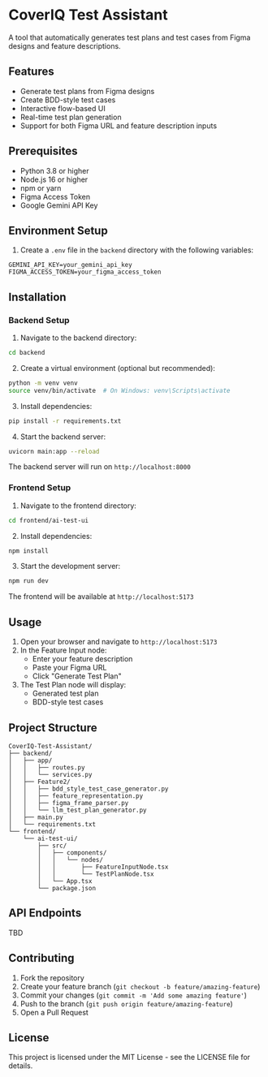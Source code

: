 # CoverIQ Test Assistant

A tool that automatically generates test plans and test cases from Figma designs and feature descriptions.

## Features

- Generate test plans from Figma designs
- Create BDD-style test cases
- Interactive flow-based UI
- Real-time test plan generation
- Support for both Figma URL and feature description inputs

## Prerequisites

- Python 3.8 or higher
- Node.js 16 or higher
- npm or yarn
- Figma Access Token
- Google Gemini API Key

## Environment Setup

1. Create a `.env` file in the `backend` directory with the following variables:
```env
GEMINI_API_KEY=your_gemini_api_key
FIGMA_ACCESS_TOKEN=your_figma_access_token
```

## Installation

### Backend Setup

1. Navigate to the backend directory:
```bash
cd backend
```

2. Create a virtual environment (optional but recommended):
```bash
python -m venv venv
source venv/bin/activate  # On Windows: venv\Scripts\activate
```

3. Install dependencies:
```bash
pip install -r requirements.txt
```

4. Start the backend server:
```bash
uvicorn main:app --reload
```

The backend server will run on `http://localhost:8000`

### Frontend Setup

1. Navigate to the frontend directory:
```bash
cd frontend/ai-test-ui
```

2. Install dependencies:
```bash
npm install
```

3. Start the development server:
```bash
npm run dev
```

The frontend will be available at `http://localhost:5173`

## Usage

1. Open your browser and navigate to `http://localhost:5173`
2. In the Feature Input node:
   - Enter your feature description
   - Paste your Figma URL
   - Click "Generate Test Plan"
3. The Test Plan node will display:
   - Generated test plan
   - BDD-style test cases

## Project Structure

```
CoverIQ-Test-Assistant/
├── backend/
│   ├── app/
│   │   ├── routes.py
│   │   └── services.py
│   ├── Feature2/
│   │   ├── bdd_style_test_case_generator.py
│   │   ├── feature_representation.py
│   │   ├── figma_frame_parser.py
│   │   └── llm_test_plan_generator.py
│   ├── main.py
│   └── requirements.txt
└── frontend/
    └── ai-test-ui/
        ├── src/
        │   ├── components/
        │   │   └── nodes/
        │   │       ├── FeatureInputNode.tsx
        │   │       └── TestPlanNode.tsx
        │   └── App.tsx
        └── package.json
```

## API Endpoints

TBD

## Contributing

1. Fork the repository
2. Create your feature branch (`git checkout -b feature/amazing-feature`)
3. Commit your changes (`git commit -m 'Add some amazing feature'`)
4. Push to the branch (`git push origin feature/amazing-feature`)
5. Open a Pull Request

## License

This project is licensed under the MIT License - see the LICENSE file for details.